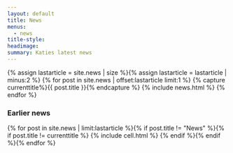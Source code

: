 ```yaml
---
layout: default
title: News
menus: 
  - news
title-style: 
headimage: 
summary: Katies latest news
---
```


<div class="news" markdown="1">
  {% assign lastarticle = site.news | size %}{% assign lastarticle = lastarticle | minus:2 %}
  {% for post in site.news | offset:lastarticle limit:1 %}
  {% capture currenttitle%}{{ post.title }}{% endcapture %}
  {% include news.html %}
  {% endfor %}

  <h3>Earlier news</h3>
  <div class="related">
      <div class="grid clearfix">
          {% for post in site.news | limit:lastarticle %}{% if post.title != "News" %}{% if post.title !=  currenttitle %}
          {% include cell.html %}
          {% endif %}{% endif %}{% endfor %}
      </div>
  </div>
</div>
